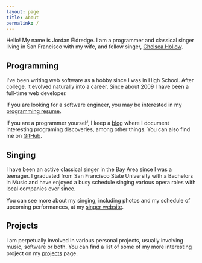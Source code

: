 ```yaml
---
layout: page
title: About
permalink: /
---
```


Hello! My name is Jordan Eldredge. I am a programmer and classical singer
living in San Francisco with my wife, and fellow singer, [Chelsea
Hollow](http://chelseahollow.com).

## Programming

I've been writing web software as a hobby since I was in High School. After
college, it evolved naturally into a career. Since about 2009 I have been
a full-time web developer.

If you are looking for a software engineer, you may be interested in my
[programming resume](programmer).

If you are a programmer yourself, I keep a [blog](blog) where I document
interesting programing discoveries, among other things. You can also find me on
[GitHub](https://github.com/captbaritone).

## Singing

I have been an active classical singer in the Bay Area since I was a teenager.
I graduated from San Francisco State University with a Bachelors in Music and
have enjoyed a busy schedule singing various opera roles with local companies
ever since.

You can see more about my singing, including photos and my schedule of upcoming
performances, at my [singer website](singer).

## Projects

I am perpetually involved in various personal projects, usually involving
music, software or both. You can find a list of some of my more interesting
project on my [projects](projects) page.
